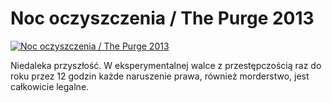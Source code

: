 Noc oczyszczenia / The Purge 2013 
=============
[![Noc oczyszczenia / The Purge 2013 ](http://vidos.pl/images/player.gif)](http://vidos.pl/noc-oczyszczenia-the-purge-2013)

 Niedaleka przyszłość. W eksperymentalnej walce z przestępczością raz do roku przez 12 godzin każde naruszenie prawa, również morderstwo, jest całkowicie legalne.

